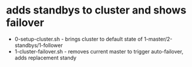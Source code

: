 # adds standbys to cluster and shows failover
  - 0-setup-cluster.sh - brings cluster to default state of 1-master/2-standbys/1-follower
  - 1-cluster-failover.sh - removes current master to trigger auto-failover, adds replacement standy
